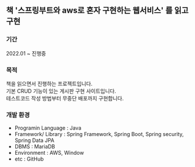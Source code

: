 ## 책 '스프링부트와 aws로 혼자 구현하는 웹서비스' 를 읽고 구현

### 기간

2022.01 ~ 진행중

### 목적

책을 읽으면서 진행하는 프로젝트입니다. <br>
기본 CRUD 기능이 있는 게시판 구현 사이트입니다. <br>
테스트코드 작성 방법부터 무중단 배포까지 구현합니다. 

### 개발 환경

- Programin Language : Java
- Framework/ Library : Spring Framework, Spring Boot, Spring security, Spring Data JPA
- DBMS : MariaDB
- Environment : AWS, Window
- etc : GitHub
